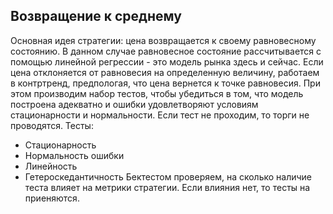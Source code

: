 ## Возвращение к среднему
Основная идея стратегии: цена возвращается к своему равновесному состоянию. В данном случае равновесное состояние рассчитывается с помощью линейной регрессии - это модель рынка здесь и сейчас. Если цена отклоняется от равновесия на определенную величину, работаем в контртренд, предпологая, что цена вернется к точке равновесия. При этом производим набор тестов, чтобы убедиться в том, что модель построена адекватно и ошибки удовлетворяют условиям стационарности и нормальности. Если тест не проходим, то торги не проводятся. 
Тесты: 
- Стационарность
- Нормальность ошибки
- Линейность
- Гетероскедантичность
Бектестом проверяем, на сколько наличие теста влияет на метрики стратегии. Если влияния нет, то тесты на приеняются. 
